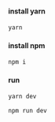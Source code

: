 #### install yarn

```bash
yarn
```

#### install npm

```bash
npm i
```

#### run

```bash
yarn dev
```

```bash
npm run dev
```
